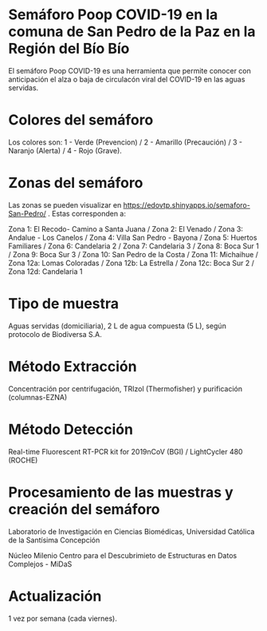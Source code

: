 # Semáforo Poop COVID-19 en la comuna de San Pedro de la Paz en la Región del Bío Bío

El semáforo Poop COVID-19 es una herramienta que permite conocer con anticipación el alza o baja de circulacón viral del COVID-19 en las aguas servidas. 

# Colores del semáforo

Los colores son: 1 - Verde (Prevencion) / 2 - Amarillo (Precaución) / 3 - Naranjo (Alerta) / 4 - Rojo (Grave).

# Zonas del semáforo

Las zonas se pueden visualizar en https://edovtp.shinyapps.io/semaforo-San-Pedro/ . Estas corresponden a:

Zona 1: El Recodo- Camino a Santa Juana / 
Zona 2: El Venado /
Zona 3: Andalue - Los Canelos /
Zona 4: Villa San Pedro - Bayona /
Zona 5: Huertos Familiares / 
Zona 6: Candelaria 2 /
Zona 7: Candelaria 3 /
Zona 8: Boca Sur 1 /
Zona 9: Boca Sur 3 /
Zona 10: San Pedro de la Costa /
Zona 11: Michaihue /
Zona 12a: Lomas Coloradas /
Zona 12b: La Estrella /
Zona 12c: Boca Sur 2 /
Zona 12d: Candelaria 1

# Tipo de muestra

Aguas servidas (domiciliaria), 2 L de agua compuesta (5 L), según protocolo de Biodiversa S.A.

# Método Extracción

Concentración por centrifugación, TRIzol (Thermofisher) y purificación (columnas-EZNA)

# Método Detección

Real-time Fluorescent RT-PCR kit for 2019nCoV (BGI) / LightCycler 480 (ROCHE)

# Procesamiento de las muestras y creación del semáforo

Laboratorio de Investigación en Ciencias Biomédicas, Universidad Católica de la Santísima Concepción

Núcleo Milenio Centro para el Descubrimieto de Estructuras en Datos Complejos - MiDaS

# Actualización

1 vez por semana (cada viernes).
